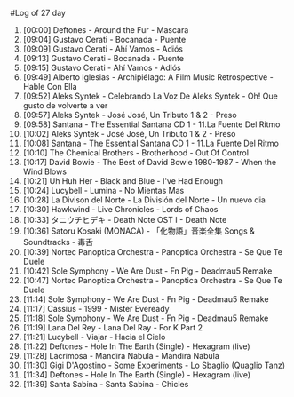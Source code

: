 #Log of 27 day

1. [00:00] Deftones - Around the Fur - Mascara
1. [09:04] Gustavo Cerati - Bocanada - Puente
1. [09:09] Gustavo Cerati - Ahí Vamos - Adiós
1. [09:13] Gustavo Cerati - Bocanada - Puente
1. [09:15] Gustavo Cerati - Ahí Vamos - Adiós
1. [09:49] Alberto Iglesias - Archipiélago: A Film Music Retrospective - Hable Con Ella
1. [09:52] Aleks Syntek - Celebrando La Voz De Aleks Syntek - Oh! Que gusto de volverte a ver
1. [09:57] Aleks Syntek - José José, Un Tributo 1 & 2 - Preso
1. [09:58] Santana - The Essential Santana CD 1 - 11.La Fuente Del Ritmo
1. [10:02] Aleks Syntek - José José, Un Tributo 1 & 2 - Preso
1. [10:08] Santana - The Essential Santana CD 1 - 11.La Fuente Del Ritmo
1. [10:10] The Chemical Brothers - Brotherhood - Out Of Control
1. [10:17] David Bowie - The Best of David Bowie 1980-1987 - When the Wind Blows
1. [10:21] Uh Huh Her - Black and Blue - I've Had Enough
1. [10:24] Lucybell - Lumina - No Mientas Mas
1. [10:28] La Divison del Norte - La División del Norte - Un nuevo dia
1. [10:30] Hawkwind - Live Chronicles - Lords of Chaos
1. [10:33] タニウチヒデキ - Death Note OST I - Death Note
1. [10:36] Satoru Kosaki (MONACA) - 「化物語」音楽全集 Songs & Soundtracks - 毒舌
1. [10:39] Nortec Panoptica Orchestra - Panoptica Orchestra - Se Que Te Duele
1. [10:42] Sole Symphony - We Are Dust - Fn Pig - Deadmau5 Remake
1. [10:47] Nortec Panoptica Orchestra - Panoptica Orchestra - Se Que Te Duele
1. [11:14] Sole Symphony - We Are Dust - Fn Pig - Deadmau5 Remake
1. [11:17] Cassius - 1999 - Mister Eveready
1. [11:18] Sole Symphony - We Are Dust - Fn Pig - Deadmau5 Remake
1. [11:19] Lana Del Rey - Lana Del Ray - For K Part 2
1. [11:21] Lucybell - Viajar - Hacia el Cielo
1. [11:22] Deftones - Hole In The Earth (Single) - Hexagram (live)
1. [11:28] Lacrimosa - Mandira Nabula - Mandira Nabula
1. [11:30] Gigi D'Agostino - Some Experiments - Lo Sbaglio (Quaglio Tanz)
1. [11:34] Deftones - Hole In The Earth (Single) - Hexagram (live)
1. [11:39] Santa Sabina - Santa Sabina - Chicles
